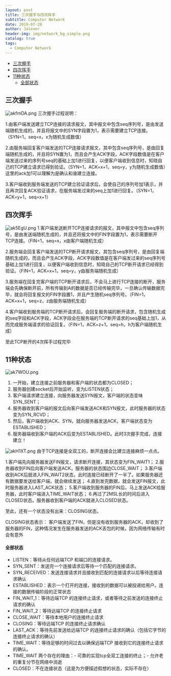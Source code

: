 ```yaml
---
layout: post
title: 三次握手与四次挥手
subtitle: Computer Network
date: 2019-07-28
author: Jalever
header-img: img/network_bg_simple.png
catalog: true
tags:
  - Computer Network
---
```


- [三次握手](#三次握手)
- [四次挥手](#四次挥手)
- [11种状态](#11种状态)
    - [全部状态](#全部状态)


## 三次握手

![akfmDA.png](https://s1.ax1x.com/2020/07/28/akfmDA.png)
三次握手过程说明：

1.由客户端发送建立TCP连接的请求报文，其中报文中包含seq序列号，是由发送端随机生成的，并且将报文中的SYN字段置为1，表示需要建立TCP连接。（SYN=1，seq=x，x为随机生成数值）

2.由服务端回复客户端发送的TCP连接请求报文，其中包含seq序列号，是由回复端随机生成的，并且将SYN置为1，而且会产生ACK字段，ACK字段数值是在客户端发送过来的序列号seq的基础上加1进行回复，以便客户端收到信息时，知晓自己的TCP建立请求已得到验证。（SYN=1，ACK=x+1，seq=y，y为随机生成数值）这里的ack加1可以理解为是确认和谁建立连接。

3.客户端收到服务端发送的TCP建立验证请求后，会使自己的序列号加1表示，并且再次回复ACK验证请求，在服务端发过来的seq上加1进行回复。（SYN=1，ACK=y+1，seq=x+1）

## 四次挥手
![ak5EgU.png](https://s1.ax1x.com/2020/07/28/ak5EgU.png)
1.客户端发送断开TCP连接请求的报文，其中报文中包含seq序列号，是由发送端随机生成的，并且还将报文中的FIN字段置为1，表示需要断开TCP连接。（FIN=1，seq=x，x由客户端随机生成）

2.服务端会回复客户端发送的TCP断开请求报文，其包含seq序列号，是由回复端随机生成的，而且会产生ACK字段，ACK字段数值是在客户端发过来的seq序列号基础上加1进行回复，以便客户端收到信息时，知晓自己的TCP断开请求已经得到验证。（FIN=1，ACK=x+1，seq=y，y由服务端随机生成）

3.服务端在回复完客户端的TCP断开请求后，不会马上进行TCP连接的断开，服务端会先确保断开前，所有传输到A的数据是否已经传输完毕，一旦确认传输数据完毕，就会将回复报文的FIN字段置1，并且产生随机seq序列号。（FIN=1，ACK=x+1，seq=z，z由服务端随机生成）

4.客户端收到服务端的TCP断开请求后，会回复服务端的断开请求，包含随机生成的seq字段和ACK字段，ACK字段会在服务端的TCP断开请求的seq基础上加1，从而完成服务端请求的验证回复。（FIN=1，ACK=z+1，seq=h，h为客户端随机生成）

至此TCP断开的4次挥手过程完毕

## 11种状态
![ak7WOU.png](https://s1.ax1x.com/2020/07/28/ak7WOU.png)
1. 一开始，建立连接之前服务器和客户端的状态都为CLOSED；
2. 服务器创建socket后开始监听，变为LISTEN状态；
3. 客户端请求建立连接，向服务器发送SYN报文，客户端的状态变味SYN_SENT；
4. 服务器收到客户端的报文后向客户端发送ACK和SYN报文，此时服务器的状态变为SYN_RCVD；
5. 然后，客户端收到ACK、SYN，就向服务器发送ACK，客户端状态变为ESTABLISHED；
6. 服务器端收到客户端的ACK后变为ESTABLISHED。此时3次握手完成，连接建立！

![akH1XT.png](https://s1.ax1x.com/2020/07/28/akH1XT.png)
由于TCP连接是全双工的，断开连接会比建立连接麻烦一点点。

1.客户端先向服务器发送FIN报文，请求断开连接，其状态变为FIN_WAIT1；
2.服务器收到FIN后向客户端发送ACK，服务器的状态围边CLOSE_WAIT；
3.客户端收到ACK后就进入FIN_WAIT2状态，此时连接已经断开了一半了。如果服务器还有数据要发送给客户端，就会继续发送；
4.直到发完数据，就会发送FIN报文，此时服务器进入LAST_ACK状态；
5.客户端收到服务器的FIN后，马上发送ACK给服务器，此时客户端进入TIME_WAIT状态；
6.再过了2MSL长的时间后进入CLOSED状态。服务器收到客户端的ACK就进入CLOSED状态。

至此，还有一个状态没有出来：CLOSING状态。

CLOSING状态表示： 客户端发送了FIN，但是没有收到服务器的ACK，却收到了服务器的FIN，这种情况发生在服务器发送的ACK丢包的时候，因为网络传输有时会有意外


#### 全部状态
- LISTEN：等待从任何远端TCP 和端口的连接请求。
- SYN_SENT：发送完一个连接请求后等待一个匹配的连接请求。
- SYN_RECEIVED：发送连接请求并且接收到匹配的连接请求以后等待连接请求确认
- ESTABLISHED：表示一个打开的连接，接收到的数据可以被投递给用户。连接的数据传输阶段的正常状态
- FIN_WAIT_1：等待远端TCP 的连接终止请求，或者等待之前发送的连接终止请求的确认
- FIN_WAIT_2：等待远端TCP 的连接终止请求
- CLOSE_WAIT：等待本地用户的连接终止请求
- CLOSING：等待远端TCP 的连接终止请求确认
- LAST_ACK：等待先前发送给远端TCP 的连接终止请求的确认（包括它字节的连接终止请求的确认）
- TIME_WAIT：等待足够的时间过去以确保远端TCP 接收到它的连接终止请求的确认。
- TIME_WAIT 两个存在的理由：- 可靠的实现tcp全双工连接的终止；- 允许老的重复分节在网络中消逝
- CLOSED：不在连接状态（这是为方便描述假想的状态，实际不存在）